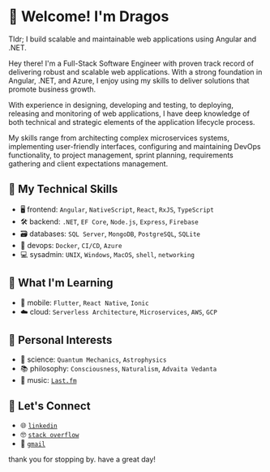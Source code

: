 # 🖖 Welcome! I'm Dragos

Tldr; I build scalable and maintainable web applications using Angular and .NET.

Hey there! I'm a Full-Stack Software Engineer with proven track record of delivering robust and scalable web applications. With a strong foundation in Angular, .NET, and Azure, I enjoy using my skills to deliver solutions that promote business growth. 

With experience in designing, developing and testing, to deploying, releasing and monitoring of web applications, I have deep knowledge of both technical and strategic elements of the application lifecycle process. 

My skills range from architecting complex microservices systems, implementing user-friendly interfaces, configuring and maintaining DevOps functionality, to project management, sprint planning, requirements gathering and client expectations management.

## 🔧 My Technical Skills

- 🖥 frontend: `Angular`, `NativeScript`, `React`, `RxJS`, `TypeScript`
- 🛠 backend: `.NET`, `EF Core`, `Node.js`, `Express`, `Firebase`
- 🗃 databases: `SQL Server`, `MongoDB`, `PostgreSQL`, `SQLite`
- 🚀 devops: `Docker`, `CI/CD`, `Azure`
- 💻 sysadmin: `UNIX`, `Windows`, `MacOS`, `shell`, `networking`

## 🌱 What I'm Learning

- 📱 mobile: `Flutter`, `React Native`, `Ionic`
- ☁️ cloud: `Serverless Architecture`, `Microservices`, `AWS`, `GCP`

## 🌟 Personal Interests

- 🧪 science: `Quantum Mechanics`, `Astrophysics`
- 📚 philosophy: `Consciousness`, `Naturalism`, `Advaita Vedanta`
- 🎼 music: [`Last.fm`](https://www.last.fm/user/i_and_eye)

## 🤝 Let's Connect

- 🌐 [`linkedin`](https://www.linkedin.com/in/dragos-andrei-iliescu-b3005117b/)
- 🤓 [`stack overflow`](https://stackoverflow.com/users/11674485/dragos-andrei)
- 📧 [`gmail`](mailto:dragos.andrei.iliescu@gmail.com)
  
thank you for stopping by. have a great day!
